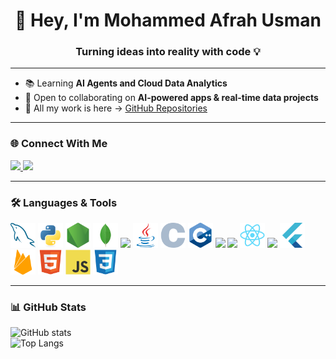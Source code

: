 <h1 align="center">👋 Hey, I'm Mohammed Afrah Usman</h1>
<h3 align="center">Turning ideas into reality with code 💡</h3>

---

- 📚 Learning **AI Agents and Cloud Data Analytics**  
- 🤝 Open to collaborating on **AI-powered apps & real-time data projects**  
- 📂 All my work is here → [GitHub Repositories](https://github.com/Imafrah)  

---

### 🌐 Connect With Me
<p align="left">
<a href="https://linkedin.com/in/mohammed-afrah-usman-6bb087294" target="_blank">
<img src="https://img.shields.io/badge/LinkedIn-%230077B5.svg?logo=linkedin&logoColor=white" />
</a>
<a href="https://leetcode.com/u/Imafrah/" target="_blank">
<img src="https://upload.wikimedia.org/wikipedia/commons/1/19/LeetCode_logo_black.png" width="40"/>
</a>
</p>

---

### 🛠 Languages & Tools
<p align="left">
<img src="https://raw.githubusercontent.com/devicons/devicon/master/icons/mysql/mysql-original.svg" width="40"/> 
<img src="https://raw.githubusercontent.com/devicons/devicon/master/icons/python/python-original.svg" width="40"/> 
<img src="https://raw.githubusercontent.com/devicons/devicon/master/icons/nodejs/nodejs-original.svg" width="40"/> 
<img src="https://raw.githubusercontent.com/devicons/devicon/master/icons/mongodb/mongodb-original.svg" width="40"/> 
<img src="https://www.vectorlogo.zone/logos/figma/figma-icon.svg" width="40"/> 
<img src="https://raw.githubusercontent.com/devicons/devicon/master/icons/java/java-original.svg" width="40"/> 
<img src="https://raw.githubusercontent.com/devicons/devicon/master/icons/c/c-original.svg" width="40"/> 
<img src="https://raw.githubusercontent.com/devicons/devicon/master/icons/cplusplus/cplusplus-original.svg" width="40"/> 
<img src="https://upload.wikimedia.org/wikipedia/commons/4/45/Notion_app_logo.png" width="40"/> 
<img src="https://www.vectorlogo.zone/logos/getpostman/getpostman-icon.svg" width="40"/> 
<img src="https://raw.githubusercontent.com/devicons/devicon/master/icons/react/react-original.svg" width="40"/>
<img src="https://encrypted-tbn0.gstatic.com/images?q=tbn:ANd9GcQfRklXyWQy1ditXPl8oBPdbcdjxuiVU3Z3VA&s" width="40"/> 
<img src="https://raw.githubusercontent.com/devicons/devicon/master/icons/flutter/flutter-original.svg" width="40"/>
<img src="https://raw.githubusercontent.com/devicons/devicon/master/icons/firebase/firebase-plain.svg" width="40"/>
<img src="https://raw.githubusercontent.com/devicons/devicon/master/icons/html5/html5-original.svg" width="40"/> 
<img src="https://raw.githubusercontent.com/devicons/devicon/master/icons/javascript/javascript-original.svg" width="40"/> 
<img src="https://raw.githubusercontent.com/devicons/devicon/master/icons/css3/css3-original.svg" width="40"/> 
</p>

---

### 📊 GitHub Stats
![GitHub stats](https://github-readme-stats.vercel.app/api?username=Imafrah&show_icons=true&theme=radical)  
![Top Langs](https://github-readme-stats.vercel.app/api/top-langs/?username=Imafrah&layout=compact&theme=radical)  
